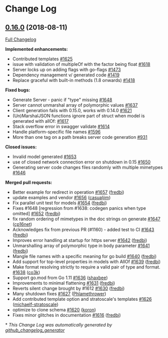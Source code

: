 # Change Log

## [0.16.0](https://github.com/Djarvur/go-swagger/tree/0.16.0) (2018-08-11)
[Full Changelog](https://github.com/Djarvur/go-swagger/compare/0.15.0...0.16.0)

**Implemented enhancements:**

- Contributed templates  [\#1625](https://github.com/Djarvur/go-swagger/issues/1625)
- issue with validation of multipleOf with the factor being float [\#1618](https://github.com/Djarvur/go-swagger/issues/1618)
- Server locks up on adding flags with go-flags [\#1473](https://github.com/Djarvur/go-swagger/issues/1473)
- Dependency management v/ generated code [\#1419](https://github.com/Djarvur/go-swagger/issues/1419)
- Replace graceful with built-in methods \(1.8 onwards\) [\#1418](https://github.com/Djarvur/go-swagger/issues/1418)

**Fixed bugs:**

- Generate Server - panic if "type" missing [\#1648](https://github.com/Djarvur/go-swagger/issues/1648)
- Server cannot unmarshal array of polymorphic values [\#1637](https://github.com/Djarvur/go-swagger/issues/1637)
- Client generation fails with 0.15.0, works with 0.14.0 [\#1621](https://github.com/Djarvur/go-swagger/issues/1621)
- \(Un\)MarshalJSON functions ignore part of struct when model is generated with allOf: [\#1617](https://github.com/Djarvur/go-swagger/issues/1617)
- Stack overflow error in swagger validate [\#1614](https://github.com/Djarvur/go-swagger/issues/1614)
- Handle platform-specific file names [\#1596](https://github.com/Djarvur/go-swagger/issues/1596)
- More than one tag on a path breaks server code generation [\#931](https://github.com/Djarvur/go-swagger/issues/931)

**Closed issues:**

- Invalid model generated [\#1653](https://github.com/Djarvur/go-swagger/issues/1653)
- use of closed network connection error on shutdown in 0.15 [\#1650](https://github.com/Djarvur/go-swagger/issues/1650)
- Generating server code changes files randomly with multiple mimetypes [\#1646](https://github.com/Djarvur/go-swagger/issues/1646)

**Merged pull requests:**

- Better example for redirect in operation [\#1657](https://github.com/Djarvur/go-swagger/pull/1657) ([fredbi](https://github.com/fredbi))
- update examples and vendor [\#1656](https://github.com/Djarvur/go-swagger/pull/1656) ([casualjim](https://github.com/casualjim))
- Fix parallel unit test for models  [\#1654](https://github.com/Djarvur/go-swagger/pull/1654) ([fredbi](https://github.com/fredbi))
- Fixes \#1648 \[regression from \#1638: codegen panics when type omitted\] [\#1652](https://github.com/Djarvur/go-swagger/pull/1652) ([fredbi](https://github.com/fredbi))
- fix random ordering of mimetypes in the doc strings on generate [\#1647](https://github.com/Djarvur/go-swagger/pull/1647) ([cp16net](https://github.com/cp16net))
- Acknowledges fix from previous PR \(\#1160\) - added test to CI [\#1643](https://github.com/Djarvur/go-swagger/pull/1643) ([fredbi](https://github.com/fredbi))
- Improves error handling at startup for https server [\#1642](https://github.com/Djarvur/go-swagger/pull/1642) ([fredbi](https://github.com/fredbi))
- Unmarshalling array of polymorphic type in body parameter [\#1641](https://github.com/Djarvur/go-swagger/pull/1641) ([fredbi](https://github.com/fredbi))
- Mangle file names with a specific meaning for go build [\#1640](https://github.com/Djarvur/go-swagger/pull/1640) ([fredbi](https://github.com/fredbi))
- Add support for top-level properties in models with AllOf [\#1639](https://github.com/Djarvur/go-swagger/pull/1639) ([fredbi](https://github.com/fredbi))
- Make format resolving strictly to require a valid pair of type and format. [\#1638](https://github.com/Djarvur/go-swagger/pull/1638) ([co3k](https://github.com/co3k))
- Support go.mod from Go 1.11 [\#1636](https://github.com/Djarvur/go-swagger/pull/1636) ([shaxbee](https://github.com/shaxbee))
- Improvements to minimal flattening [\#1631](https://github.com/Djarvur/go-swagger/pull/1631) ([fredbi](https://github.com/fredbi))
- Reverts silent change brought by \#1612 [\#1630](https://github.com/Djarvur/go-swagger/pull/1630) ([fredbi](https://github.com/fredbi))
- Many shutdown fixes [\#1627](https://github.com/Djarvur/go-swagger/pull/1627) ([Phlamethrower](https://github.com/Phlamethrower))
- Add contributed template option and stratoscale's templates [\#1626](https://github.com/Djarvur/go-swagger/pull/1626) ([michaelf-stratoscale](https://github.com/michaelf-stratoscale))
- optimize to clone schema [\#1620](https://github.com/Djarvur/go-swagger/pull/1620) ([koron](https://github.com/koron))
- Fixes minor glitches in documentation [\#1616](https://github.com/Djarvur/go-swagger/pull/1616) ([fredbi](https://github.com/fredbi))


\* *This Change Log was automatically generated by [github_changelog_generator](https://github.com/skywinder/Github-Changelog-Generator)*